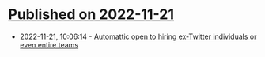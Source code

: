 # [Published on 2022-11-21](index.md)

* [2022-11-21, 10:06:14](https://news.ycombinator.com/item?id=33690846) - [Automattic open to hiring ex-Twitter individuals or even entire teams](https://automattic.com/work-with-us/twitter/)
